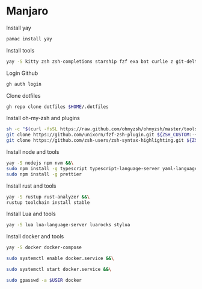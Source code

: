 # Manjaro

Install yay

```bash
pamac install yay
```

Install tools

```bash
yay -S kitty zsh zsh-completions starship fzf exa bat curlie z git-delta github-cli 1password chrome-gnome-shell 
```

Login Github

```bash
gh auth login
```

Clone dotfiles

```bash
gh repo clone dotfiles $HOME/.dotfiles
```

Install oh-my-zsh and plugins

```bash
sh -c "$(curl -fsSL https://raw.github.com/ohmyzsh/ohmyzsh/master/tools/install.sh)" &&\
git clone https://github.com/unixorn/fzf-zsh-plugin.git ${ZSH_CUSTOM:-~/.oh-my-zsh/custom}/plugins/fzf-zsh-plugin &&\
git clone https://github.com/zsh-users/zsh-syntax-highlighting.git ${ZSH_CUSTOM:-~/.oh-my-zsh/custom}/plugins/zsh-syntax-highlighting
```

Install node and tools

```bash
yay -S nodejs npm nvm &&\
sudo npm install -g typescript typescript-language-server yaml-language-server bash-language-server vscode-langservers-extracted &&\
sudo npm install -g prettier
```

Install rust and tools

```bash
yay -S rustup rust-analyzer &&\
rustup toolchain install stable
```

Install Lua and tools

```bash
yay -S lua lua-language-server luarocks stylua
```

Install docker and tools

```bash
yay -S docker docker-compose
```

```bash
sudo systemctl enable docker.service &&\
```

```bash
sudo systemctl start docker.service &&\
```

```bash
sudo gpasswd -a $USER docker
```
